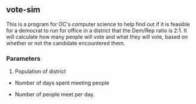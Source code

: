 ## vote-sim

This is a program for OC's computer science to help find out if it is feasible for a democrat to run for office in a district that the Dem/Rep ratio is 2:1. It will calculate how many people will vote and what they will vote, based on whether or not the candidate encountered them.

### Parameters
1. Population of district

- Number of days spent meeting people

- Number of people meet per day.
